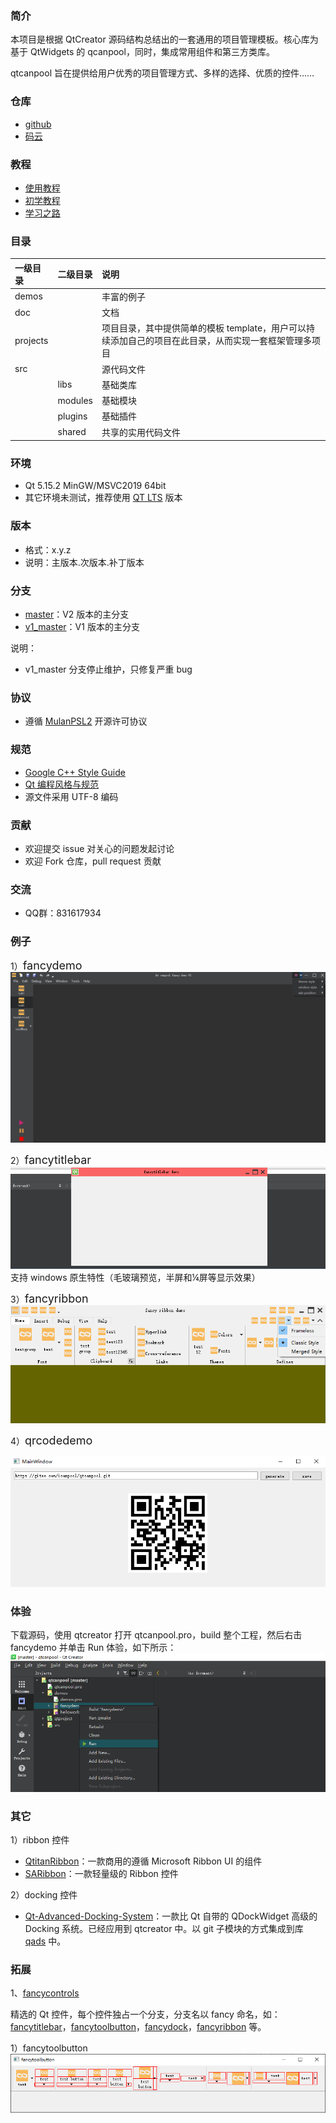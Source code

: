 
### 简介
本项目是根据 QtCreator 源码结构总结出的一套通用的项目管理模板。核心库为基于 QtWidgets 的 qcanpool，同时，集成常用组件和第三方类库。

qtcanpool 旨在提供给用户优秀的项目管理方式、多样的选择、优质的控件……

### 仓库
- [github](https://github.com/canpool/qtcanpool)
- [码云](https://gitee.com/icanpool/qtcanpool)

### 教程
- [使用教程](https://blog.csdn.net/canpool/category_10631139.html)
- [初学教程](https://blog.csdn.net/liang19890820/article/details/50277095)
- [学习之路](https://www.devbean.net/category/qt-study-road-2/)

### 目录
|一级目录|二级目录|说明|
|:------|:------|:------|
|demos||丰富的例子|
|doc||文档|
|projects||项目目录，其中提供简单的模板 template，用户可以持续添加自己的项目在此目录，从而实现一套框架管理多项目
|src||源代码文件
||libs|基础类库
||modules|基础模块
||plugins|基础插件
||shared|共享的实用代码文件

### 环境
- Qt 5.15.2 MinGW/MSVC2019 64bit
- 其它环境未测试，推荐使用 [QT LTS](https://download.qt.io/official_releases/qt/) 版本

### 版本
- 格式：x.y.z
- 说明：主版本.次版本.补丁版本

### 分支
- [master](https://gitee.com/icanpool/qtcanpool/tree/master/)：V2 版本的主分支
- [v1_master](https://gitee.com/icanpool/qtcanpool/tree/v1_master/)：V1 版本的主分支

说明：
- v1_master 分支停止维护，只修复严重 bug

### 协议
* 遵循 [MulanPSL2](./LICENSE) 开源许可协议

### 规范
* [Google C++ Style Guide](http://google.github.io/styleguide/cppguide.html)
* [Qt 编程风格与规范](https://blog.csdn.net/qq_35488967/article/details/70055490)
* 源文件采用 UTF-8 编码

### 贡献
* 欢迎提交 issue 对关心的问题发起讨论
* 欢迎 Fork 仓库，pull request 贡献

### 交流
* QQ群：831617934

### 例子
1）<font size=4>fancydemo</font>
![qcanpool](./doc/pics/fancydemo.png)

2）<font size=4>fancytitlebar</font>
![fancytitlebar](./doc/pics/fancytitlebar.png)
支持 windows 原生特性（毛玻璃预览，半屏和¼屏等显示效果）

3）<font size=4>fancyribbon</font>
![fancyribbon](./doc/pics/fancyribbon.png)

4）<font size=4>qrcodedemo</font>

![qrcodedemo](./doc/pics/qrcodedemo.png#pic_center)

### 体验
下载源码，使用 qtcreator 打开 qtcanpool.pro，build 整个工程，然后右击 fancydemo 并单击 Run 体验，如下所示：
![run](./doc/pics/run.png)

### 其它
1）ribbon 控件
- [QtitanRibbon](https://www.devmachines.com/qtitanribbon-overview.html)：一款商用的遵循 Microsoft Ribbon UI 的组件
- [SARibbon](https://gitee.com/czyt1988/SARibbon)：一款轻量级的 Ribbon 控件

2）docking 控件
- [Qt-Advanced-Docking-System](https://github.com/githubuser0xFFFF/Qt-Advanced-Docking-System)：一款比 Qt 自带的 QDockWidget 高级的 Docking 系统。已经应用到 qtcreator 中。以 git 子模块的方式集成到库 [qads](./src/libs/qads) 中。

### 拓展
1、[fancycontrols](https://gitee.com/icanpool/fancycontrols)

精选的 Qt 控件，每个控件独占一个分支，分支名以 fancy 命名，如：[fancytitlebar](https://gitee.com/icanpool/fancycontrols/tree/fancytitlebar/)，[fancytoolbutton](https://gitee.com/icanpool/fancycontrols/tree/fancytoolbutton/)，[fancydock](https://gitee.com/icanpool/fancycontrols/tree/fancydock/)，[fancyribbon](https://gitee.com/icanpool/fancycontrols/tree/fancyribbon/) 等。

1）fancytoolbutton
![fancytoolbutton](./doc/pics/fancytoolbutton.png)

